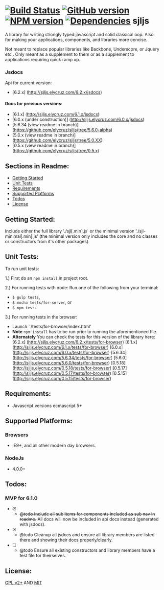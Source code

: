 [![Build Status](https://travis-ci.org/elycruz/sjljs.png)](https://travis-ci.org/elycruz/sjljs) 
[![GitHub version](https://badge.fury.io/gh/elycruz%2Fsjljs.svg)](http://badge.fury.io/gh/elycruz%2Fsjljs) 
[![NPM version](https://badge.fury.io/js/sjljs.svg)](http://badge.fury.io/js/sjljs)
[![Dependencies](https://david-dm.org/elycruz/sjljs.png)](https://david-dm.org/elycruz/sjljs)
sjljs
=====

A library for writing strongly typed javascript and solid classical oop.  Also for making your applications, components,
and libraries more concise. 

Not meant to replace popular libraries like Backbone, Underscore, or Jquery etc..  Only meant as a supplement to them 
or as a supplement to applications requiring quick ramp up.

### Jsdocs
Api for current version:

- [6.2.x] (http://sjljs.elycruz.com/6.2.x/jsdocs)

#### Docs for previous versions:
- [6.1.x] (http://sjljs.elycruz.com/6.1.x/jsdocs)
- [6.0.x (under construction)] (http://sjljs.elycruz.com/6.0.x/jsdocs)
- [5.6.34 (view readme in branch)] (https://github.com/elycruz/sjljs/tree/5.6.0-alpha)
- [5.0.x (view readme in branch)] (https://github.com/elycruz/sjljs/tree/5.0.XX)
- [0.5.x (view readme in branch)] (https://github.com/elycruz/sjljs/tree/0.5.x)

## Sections in Readme:
- [Getting Started](#getting-started)
- [Unit Tests](#unit-tests)
- [Requirements](#requirements)
- [Supported Platforms](#supported-platforms)
- [Todos](#todos)
- [License](#license)

## Getting Started:
Include either the full library './sjl[.min].js' or the minimal version './sjl-minimal[.min].js' (the minimal version
only includes the core and no classes or constructors from it's other packages).

## Unit Tests:
To run unit tests:

1.)  First do an `npm install` in project root.

2.)  For running tests with node:
Run one of the following from your terminal:
 - `$ gulp tests`, 
 - `$ mocha tests/for-server`, or 
 - `$ npm tests` 
 
3.)  For running tests in the browser:
- Launch './tests/for-browser/index.html'
- **Note** `npm install` has to be run prior to running the aforementioned file.
- **Alternately** You can check the tests for this version of the library here:
[6.2.x] (http://sjljs.elycruz.com/6.2.x/tests/for-browser)
[6.1.x] (http://sjljs.elycruz.com/6.1.x/tests/for-browser)
[6.0.x] (http://sjljs.elycruz.com/6.0.x/tests/for-browser)
[5.6.34] (http://sjljs.elycruz.com/5.6.34/tests/for-browser)
[5.6.0] (http://sjljs.elycruz.com/5.6.0/tests/for-browser)
[0.5.18] (http://sjljs.elycruz.com/0.5.18/tests/for-browser)
[0.5.17] (http://sjljs.elycruz.com/0.5.17/tests/for-browser)
[0.5.15] (http://sjljs.elycruz.com/0.5.15/tests/for-browser)

## Requirements:
- Javascript versions ecmascript 5+

## Supported Platforms:

### Browsers
- IE9+, and all other modern day browsers.

### NodeJs
- 4.0.0+

## Todos:
### MVP for 6.1.0
- [X] - ~~@todo Include all sub items for components included as sub nav in readme.~~ All docs will now be included in api docs
instead (generated with jsdocs).
- [X] - @todo Cleanup all jsdocs and ensure all library members are listed there and showing their docs properly/clearly.
- [ ] - @todo Ensure all existing constructors and library members have a test file for theirselves.

## License:
[GPL v2+](http://www.gnu.org/licenses/gpl-2.0.html "http://www.gnu.org/licenses/gpl-2.0.html") AND
[MIT](http://opensource.org/licenses/MIT "http://opensource.org/licenses/MIT")

